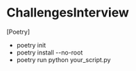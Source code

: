 # ChallengesInterview
 
[Poetry]
- poetry init
- poetry install --no-root
- poetry run python your_script.py
